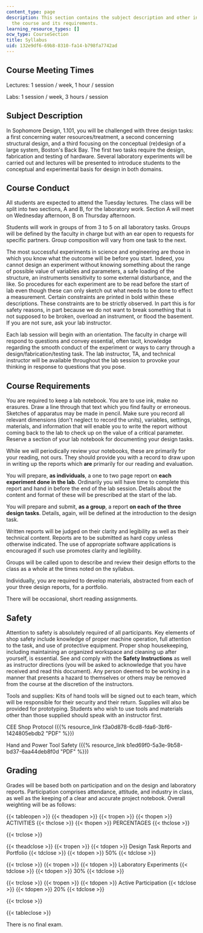 ```yaml
---
content_type: page
description: This section contains the subject description and other information about
  the course and its requirements.
learning_resource_types: []
ocw_type: CourseSection
title: Syllabus
uid: 132e9df6-69b8-8310-fa14-b798fa7742ad
---
```


Course Meeting Times
--------------------

Lectures: 1 session / week, 1 hour / session

Labs: 1 session / week, 3 hours / session

Subject Description
-------------------

In Sophomore Design, 1.101, you will be challenged with three design tasks: a first concerning water resources/treatment, a second concerning structural design, and a third focusing on the conceptual (re)design of a large system, Boston's Back Bay. The first two tasks require the design, fabrication and testing of hardware. Several laboratory experiments will be carried out and lectures will be presented to introduce students to the conceptual and experimental basis for design in both domains.

Course Conduct
--------------

All students are expected to attend the Tuesday lectures. The class will be split into two sections, A and B, for the laboratory work. Section A will meet on Wednesday afternoon, B on Thursday afternoon.

Students will work in groups of from 3 to 5 on all laboratory tasks. Groups will be defined by the faculty in charge but with an ear open to requests for specific partners. Group composition will vary from one task to the next.

The most successful experiments in science and engineering are those in which you know what the outcome will be before you start. Indeed, you cannot design an experiment without knowing something about the range of possible value of variables and parameters, a safe loading of the structure, an instruments sensitivity to some external disturbance, and the like. So procedures for each experiment are to be read before the start of lab even though these can only sketch out what needs to be done to effect a measurement. Certain constraints are printed in bold within these descriptions. These constraints are to be strictly observed. In part this is for safety reasons, in part because we do not want to break something that is not supposed to be broken, overload an instrument, or flood the basement. If you are not sure, ask your lab instructor.

Each lab session will begin with an orientation. The faculty in charge will respond to questions and convey essential, often tacit, knowledge regarding the smooth conduct of the experiment or ways to carry through a design/fabrication/testing task. The lab instructor, TA, and technical instructor will be available throughout the lab session to provoke your thinking in response to questions that you pose.

Course Requirements
-------------------

You are required to keep a lab notebook. You are to use ink, make no erasures. Draw a line through that text which you find faulty or erroneous. Sketches of apparatus may be made in pencil. Make sure you record all relevant dimensions (don't neglect to record the units), variables, settings, materials, and information that will enable you to write the report without coming back to the lab to check up on the value of a critical parameter. Reserve a section of your lab notebook for documenting your design tasks.

While we will periodically review your notebooks, these are primarily for your reading, not ours. They should provide you with a record to draw upon in writing up the reports which **are** primarily for our reading and evaluation.

You will prepare, **as individuals**, a one to two page report on **each experiment done in the lab**. Ordinarily you will have time to complete this report and hand in before the end of the lab session. Details about the content and format of these will be prescribed at the start of the lab.

You will prepare and submit, **as a group**, a report **on each of the three design tasks**. Details, again, will be defined at the introduction to the design task.

Written reports will be judged on their clarity and legibility as well as their technical content. Reports are to be submitted as hard copy unless otherwise indicated. The use of appropriate software applications is encouraged if such use promotes clarity and legibility.

Groups will be called upon to describe and review their design efforts to the class as a whole at the times noted on the syllabus.

Individually, you are required to develop materials, abstracted from each of your three design reports, for a portfolio.

There will be occasional, short reading assignments.

Safety
------

Attention to safety is absolutely required of all participants. Key elements of shop safety include knowledge of proper machine operation, full attention to the task, and use of protective equipment. Proper shop housekeeping, including maintaining an organized workspace and cleaning up after yourself, is essential. See and comply with the **Safety Instructions** as well as instructor directions (you will be asked to acknowledge that you have received and read this document). Any person deemed to be working in a manner that presents a hazard to themselves or others may be removed from the course at the discretion of the instructors.

Tools and supplies: Kits of hand tools will be signed out to each team, which will be responsible for their security and their return. Supplies will also be provided for prototyping. Students who wish to use tools and materials other than those supplied should speak with an instructor first.

CEE Shop Protocol ({{% resource_link f3a0d878-6cd8-fda6-3bf6-1424805ebdb2 "PDF" %}})

Hand and Power Tool Safety ({{% resource_link b1ed69f0-5a3e-9b58-bd37-6aa44deb8f0d "PDF" %}})

Grading
-------

Grades will be based both on participation and on the design and laboratory reports. Participation comprises attendance, attitude, and industry in class, as well as the keeping of a clear and accurate project notebook. Overall weighting will be as follows:

{{< tableopen >}}
{{< theadopen >}}
{{< tropen >}}
{{< thopen >}}
ACTIVITIES
{{< thclose >}}
{{< thopen >}}
PERCENTAGES
{{< thclose >}}

{{< trclose >}}

{{< theadclose >}}
{{< tropen >}}
{{< tdopen >}}
Design Task Reports and Portfolio
{{< tdclose >}}
{{< tdopen >}}
50%
{{< tdclose >}}

{{< trclose >}}
{{< tropen >}}
{{< tdopen >}}
Laboratory Experiments
{{< tdclose >}}
{{< tdopen >}}
30%
{{< tdclose >}}

{{< trclose >}}
{{< tropen >}}
{{< tdopen >}}
Active Participation
{{< tdclose >}}
{{< tdopen >}}
20%
{{< tdclose >}}

{{< trclose >}}

{{< tableclose >}}

There is no final exam.